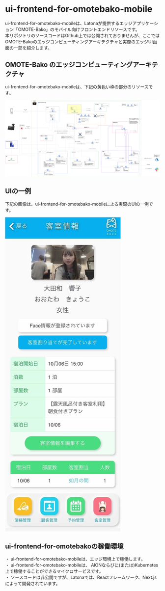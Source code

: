 # ui-frontend-for-omotebako-mobile  
ui-frontend-for-omotebako-mobileは、Latonaが提供するエッジアプリケーション「OMOTE-Bako」のモバイル向けフロントエンドリソースです。   
本リポジトリのソースコードはGithub上では公開されておりませんが、ここではOMOTE-Bakoのエッジコンピューティングアーキテクチャと実際のエッジUI画面の一部を紹介します。　　　

## OMOTE-Bako のエッジコンピューティングアーキテクチャ  
ui-frontend-for-omotebako-mobileは、下記の黄色い枠の部分のリソースです。  

![OMOTE-BakoMobileアーキテクチャ](Documents/omotebako_architecture_20211016_uifrontendmobile.png)

## UIの一例   
下記の画像は、ui-frontend-for-omotebako-mobileによる実際のUIの一例です。      

![OMOTE-Bakoモバイル](Documents/OMOTEbako_mobile_roommgmt.jpg)

## ui-frontend-for-omotebakoの稼働環境   
・ ui-frontend-for-omotebako-mobileは、エッジ環境上で稼働します。    
・ ui-frontend-for-omotebako-mobileは、 AIONならびに(または)Kubernetes上で稼働することができるマイクロサービスです。  
・ ソースコードは非公開ですが、Latonaでは、Reactフレームワーク、Next.jsによって開発されています。  
